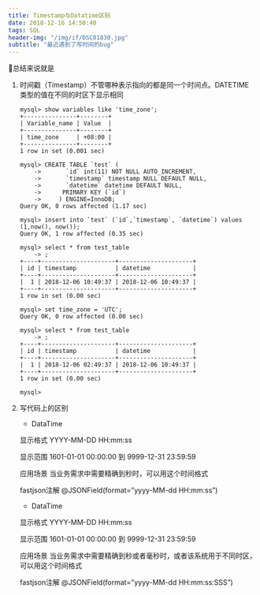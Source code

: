 ```yaml
---
title: Timestamp与Datatime区别
date: 2018-12-16 14:50:40
tags: SQL
header-img: "/img/if/DSC01830.jpg"
subtitle: "最近遇到了写时间的bug"
---
```


总结来说就是
1. 时间戳（Timestamp）不管哪种表示指向的都是同一个时间点。DATETIME 类型的值在不同的时区下显示相同
    ```
    mysql> show variables like 'time_zone';
    +---------------+--------+
    | Variable_name | Value  |
    +---------------+--------+
    | time_zone     | +08:00 |
    +---------------+--------+
    1 row in set (0.001 sec)

    mysql> CREATE TABLE `test` (
        ->       `id` int(11) NOT NULL AUTO_INCREMENT,
        ->       `timestamp` timestamp NULL DEFAULT NULL,
        ->       `datetime` datetime DEFAULT NULL,
        ->      PRIMARY KEY (`id`)
        ->     ) ENGINE=InnoDB;
    Query OK, 0 rows affected (1.17 sec)

    mysql> insert into `test` (`id`,`timestamp`, `datetime`) values (1,now(), now());
    Query OK, 1 row affected (0.35 sec)

    mysql> select * from test_table
        -> ;
    +----+---------------------+---------------------+
    | id | timestamp           | datetime            |
    +----+---------------------+---------------------+
    |  1 | 2018-12-06 10:49:37 | 2018-12-06 10:49:37 |
    +----+---------------------+---------------------+
    1 row in set (0.00 sec)

    mysql> set time_zone = 'UTC';
    Query OK, 0 row affected (0.00 sec)

    mysql> select * from test_table
        -> ;
    +----+---------------------+---------------------+
    | id | timestamp           | datetime            |
    +----+---------------------+---------------------+
    |  1 | 2018-12-06 02:49:37 | 2018-12-06 10:49:37 |
    +----+---------------------+---------------------+
    1 row in set (0.00 sec)

    mysql> 
    ```
2. 写代码上的区别
    - DataTime

    显示格式	YYYY-MM-DD HH:mm:ss

    显示范围	1601-01-01 00:00:00 到 9999-12-31 23:59:59

    应用场景	当业务需求中需要精确到秒时，可以用这个时间格式

    fastjson注解	@JSONField(format=”yyyy-MM-dd HH:mm:ss”)
    - DataTime

    显示格式	YYYY-MM-DD HH:mm:ss

    显示范围	1601-01-01 00:00:00 到 9999-12-31 23:59:59

    应用场景	当业务需求中需要精确到秒或者毫秒时，或者该系统用于不同时区，可以用这个时间格式

    fastjson注解	@JSONField(format=”yyyy-MM-dd HH:mm:ss:SSS”)
